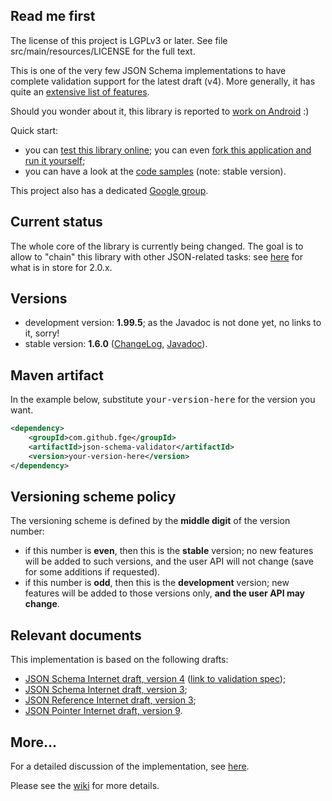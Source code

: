 <h2>Read me first</h2>

<p>The license of this project is LGPLv3 or later. See file src/main/resources/LICENSE for the full
text.</p>

<p>This is one of the very few JSON Schema implementations to have complete validation support for
the latest draft (v4). More generally, it has quite an <a
href="https://github.com/fge/json-schema-validator/wiki/Features">extensive list of features</a>.<p>

<p>Should you wonder about it, this library is reported to <a
href="http://stackoverflow.com/questions/14511468/java-android-validate-string-json-against-string-schema">work
on Android</a> :)</p>

<p>Quick start:</p>

<ul>
    <li>you can <a href="http://json-schema-validator.herokuapp.com">test this library online</a>;
    you can even <a href="https://github.com/fge/json-schema-validator-demo">fork this application
    and run it yourself</a>;</li>
    <li>you can have a look at the <a
    href="http://fge.github.com/json-schema-validator/stable/index.html?org/eel/kitchen/jsonschema/examples/package-summary.html">code
    samples</a> (note: stable version).</li>
</ul>


<p>This project also has a dedicated <a
href="https://groups.google.com/forum/?fromgroups#!forum/json-schema-validator">Google
group</a>.</p>

<h2>Current status</h2>

<p>The whole core of the library is currently being changed. The goal is to allow to "chain" this
library with other JSON-related tasks: see <a
href="https://github.com/fge/json-schema-validator/wiki/Roadmap">here</a> for what is in store for
2.0.x.</p>

<h2>Versions</h2>

<ul>
    <li>development version: <b>1.99.5</b>; as the Javadoc is not done yet, no links to it, sorry!</li>
    <li>stable version: <b>1.6.0</b> (<a
    href="https://github.com/fge/json-schema-validator/wiki/ChangeLog.stable">ChangeLog</a>, <a
    href="http://fge.github.com/json-schema-validator/stable/index.html">Javadoc</a>).</li>
</ul>

<h2>Maven artifact</h2>

<p>In the example below, substitute <tt>your-version-here</tt> for the version you want.</p>

```xml
<dependency>
    <groupId>com.github.fge</groupId>
    <artifactId>json-schema-validator</artifactId>
    <version>your-version-here</version>
</dependency>
```

<h2>Versioning scheme policy</h2>

<p>The versioning scheme is defined by the <b>middle digit</b> of the version number:</p>

* if this number is <b>even</b>, then this is the <b>stable</b> version; no new features will be
  added to such versions, and the user API will not change (save for some additions if requested).
* if this number is <b>odd</b>, then this is the <b>development</b> version; new features will be
  added to those versions only, <b>and the user API may change</b>.

<h2>Relevant documents</h2>

<p>This implementation is based on the following drafts:</p>

* <a href="http://tools.ietf.org/html/draft-zyp-json-schema-04">JSON Schema Internet draft, version
  4</a> (<a href="http://tools.ietf.org/html/draft-fge-json-schema-validation-00">link to validation
  spec</a>);
* <a href="http://tools.ietf.org/html/draft-zyp-json-schema-03">JSON Schema Internet draft, version
  3</a>;
* <a href="http://tools.ietf.org/html/draft-pbryan-zyp-json-ref-03">JSON Reference Internet draft,
  version 3</a>;
* <a href="http://tools.ietf.org/html/draft-ietf-appsawg-json-pointer-09">JSON Pointer Internet
  draft, version 9</a>.

<h2>More...</h2>

<p>For a detailed discussion of the implementation, see <a
href="https://github.com/fge/json-schema-validator/wiki/Status">here</a>.</p>

<p>Please see the <a href="https://github.com/fge/json-schema-validator/wiki/">wiki</a> for more
details.</p>

